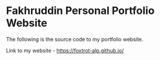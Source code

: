 # Fakhruddin Personal Portfolio Website
The following is the source code to my portfolio website.

Link to my website - https://foxtrot-alp.github.io/
